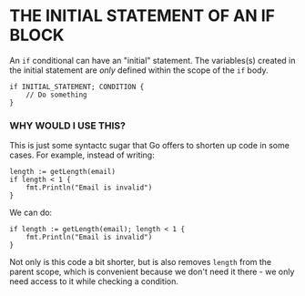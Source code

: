 # THE INITIAL STATEMENT OF AN IF BLOCK

An `if` conditional can have an "initial" statement. The variables(s) created in the initial statement are _only_ defined within the scope of the `if` body.

    if INITIAL_STATEMENT; CONDITION {
        // Do something
    }

### WHY WOULD I USE THIS?

This is just some syntactc sugar that Go offers to shorten up code in some cases. For example, instead of writing:

```
length := getLength(email)
if length < 1 {
    fmt.Println("Email is invalid")
}
```

We can do:

    if length := getLength(email); length < 1 {
        fmt.Println("Email is invalid")
    }

Not only is this code a bit shorter, but is also removes `length` from the parent scope, which is convenient because we don't need it there - we only need access to it while checking a condition.
